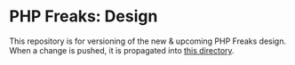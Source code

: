 PHP Freaks: Design
===========

This repository is for versioning of the new & upcoming PHP Freaks design. When a change is pushed, it is propagated into [this directory](http://dev.misterphilip.com/phpfreaks/designs/site-design/).